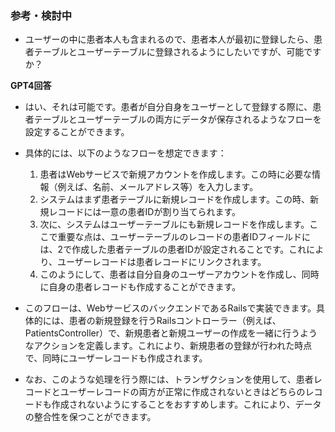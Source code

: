 ### 参考・検討中


- ユーザーの中に患者本人も含まれるので、患者本人が最初に登録したら、患者テーブルとユーザーテーブルに登録されるようにしたいですが、可能ですか？

**GPT4回答**
- はい、それは可能です。患者が自分自身をユーザーとして登録する際に、患者テーブルとユーザーテーブルの両方にデータが保存されるようなフローを設定することができます。

- 具体的には、以下のようなフローを想定できます：
  1. 患者はWebサービスで新規アカウントを作成します。この時に必要な情報（例えば、名前、メールアドレス等）を入力します。
  1. システムはまず患者テーブルに新規レコードを作成します。この時、新規レコードには一意の患者IDが割り当てられます。
  1. 次に、システムはユーザーテーブルにも新規レコードを作成します。ここで重要な点は、ユーザーテーブルのレコードの患者IDフィールドには、2で作成した患者テーブルの患者IDが設定されることです。これにより、ユーザーレコードは患者レコードにリンクされます。
  1. このようにして、患者は自分自身のユーザーアカウントを作成し、同時に自身の患者レコードも作成することができます。

- このフローは、WebサービスのバックエンドであるRailsで実装できます。具体的には、患者の新規登録を行うRailsコントローラー（例えば、PatientsController）で、新規患者と新規ユーザーの作成を一緒に行うようなアクションを定義します。これにより、新規患者の登録が行われた時点で、同時にユーザーレコードも作成されます。

- なお、このような処理を行う際には、トランザクションを使用して、患者レコードとユーザーレコードの両方が正常に作成されないときはどちらのレコードも作成されないようにすることをおすすめします。これにより、データの整合性を保つことができます。
